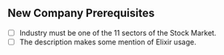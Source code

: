 ## New Company Prerequisites

- [ ] Industry must be one of the 11 sectors of the Stock Market.
- [ ] The description makes some mention of Elixir usage.
